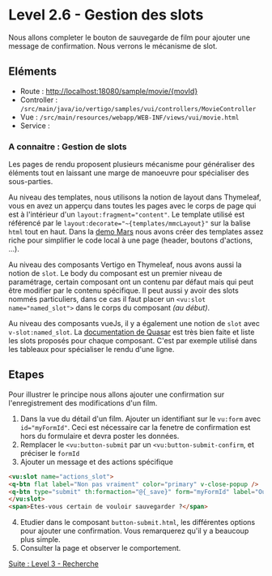# Level 2.6 - Gestion des slots

Nous allons completer le bouton de sauvegarde de film pour ajouter une message de confirmation.
Nous verrons le mécanisme de slot.

## Eléments

- Route : [http://localhost:18080/sample/movie/{movId}](http://localhost:18080/sample/movie/3678598)
- Controller : `/src/main/java/io/vertigo/samples/vui/controllers/MovieController`
- Vue : `/src/main/resources/webapp/WEB-INF/views/vui/movie.html`
- Service :

### A connaitre : Gestion de slots

Les pages de rendu proposent plusieurs mécanisme pour généraliser des éléments tout en laissant une marge de manoeuvre pour spécialiser des sous-parties.

Au niveau des templates, nous utilisons la notion de layout dans Thymeleaf, 
vous en avez un apperçu dans toutes les pages avec le corps de page qui est à l'intérieur d'un `layout:fragment="content"`.
Le template utilisé est référencé par le `layout:decorate="~{templates/mmcLayout}"` sur la balise `html` tout en haut.
Dans la [demo Mars](https://github.com/vertigo-io/vertigo-mars/tree/master/src/main/webapp/WEB-INF/views/templates) nous avons créer des templates assez riche pour simplifier le code local à une page (header, boutons d'actions, ...).

Au niveau des composants Vertigo en Thymeleaf, nous avons aussi la notion de `slot`. 
Le body du composant est un premier niveau de paramétrage, certain composant ont un contenu par défaut mais qui peut être modifier par le contenu spécifique. 
Il peut aussi y avoir des slots nommés particuliers, dans ce cas il faut placer un `<vu:slot name="named_slot">` dans le corps du composant *(au début)*.

Au niveau des composants vueJs, il y a également une notion de `slot` avec `v-slot:named_slot`. 
La [documentation de Quasar](https://v1.quasar.dev/vue-components/input#qinput-api) est très bien faite et liste les slots proposés pour chaque composant.
C'est par exemple utilisé dans les tableaux pour spécialiser le rendu d'une ligne.

## Etapes

Pour illustrer le principe nous allons ajouter une confirmation sur l'enregistrement des modifications d'un film.

1. Dans la vue du détail d'un film. Ajouter un identifiant sur le `vu:form` avec `id="myFormId"`. Ceci est nécessaire car la fenetre de confirmation est hors du formulaire et devra poster les données.
2. Remplacer le `<vu:button-submit` par un `<vu:button-submit-confirm`, et préciser le `formId`
3. Ajouter un message et des actions spécifique 
```Html
<vu:slot name="actions_slot">
<q-btn flat label="Non pas vraiment" color="primary" v-close-popup />
<q-btn type="submit" th:formaction="@{_save}" form="myFormId" label="Oui tout à fait" color="primary" v-close-popup />
</vu:slot>
<span>Etes-vous certain de vouloir sauvegarder ?</span>
```
4. Etudier dans le composant `button-submit.html`, les différentes options pour ajouter une confirmation. Vous remarquerez qu'il y a beaucoup plus simple.
5. Consulter la page et observer le comportement.

[Suite : Level 3 - Recherche](./Level3.md)
